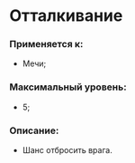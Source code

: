# Отталкивание

### Применяется к:

* Мечи;

### Максимальный уровень:

* 5;

### Описание:

* Шанс отбросить врага.
